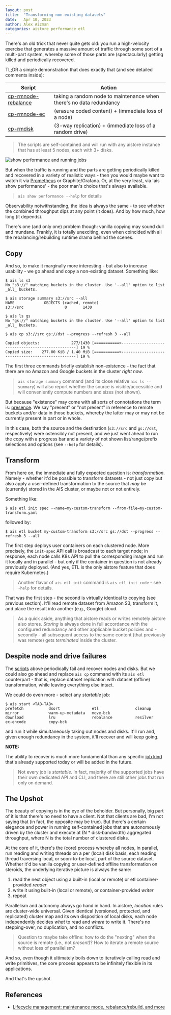 ```yaml
---
layout: post
title:  "Transforming non-existing datasets"
date:   Apr 10, 2023
author: Alex Aizman
categories: aistore performance etl
---
```


There's an old trick that never quite gets old: you run a high-velocity exercise that generates a massive amount of traffic through some sort of a multi-part system, whereby some of those parts are (spectacularly) getting killed and periodically recovered.

TL;DR a simple demonstration that does exactly that (and see detailed comments inside):

| Script | Action |
| --- | --- |
| [cp-rmnode-rebalance](https://github.com/NVIDIA/aistore/blob/main/ais/test/scripts/cp-rmnode-rebalance.sh) | taking a random node to maintenance when there's no data redundancy |
| [cp-rmnode-ec](https://github.com/NVIDIA/aistore/blob/main/ais/test/scripts/cp-rmnode-ec.sh) | (erasure coded content) + (immediate loss of a node) |
| [cp-rmdisk](https://github.com/NVIDIA/aistore/blob/main/ais/test/scripts/cp-rmdisk.sh) | (3-way replication) + (immediate loss of a random drive) |

> The scripts are self-contained and will run with any aistore instance that has at least 5 nodes, each with 3+ disks.

![show performance and running jobs](/assets/tco-any-to-any/show-perf-job.png)

But when the traffic is running and the parts are getting periodically killed and recovered in a variety of realistic ways - then you would maybe want to watch it via [Prometheus](https://aiatscale.org/docs/prometheus) or Graphite/Grafana. Or, at the very least, via 'ais show performance' - the poor man's choice that's always available.

> `ais show performance --help` for details

Observability notwithstanding, the idea is always the same - to see whether the combined throughput dips at any point (it does). And by how much, how long (it depends).

There's one (and only one) problem though: vanilla copying may sound dull and mundane. Frankly, it is totally unexciting, even when coincided with all the rebalancing/rebuilding runtime drama behind the scenes.

## Copy

And so, to make it marginally more interesting - but also to increase usability - we go ahead and copy a non-existing dataset. Something like:

```console
$ ais ls s3
No "s3://" matching buckets in the cluster. Use '--all' option to list _all_ buckets.

$ ais storage summary s3://src --all
NAME             OBJECTS (cached, remote)
s3://src                  0       1430

$ ais ls gs
No "gs://" matching buckets in the cluster. Use '--all' option to list _all_ buckets.

$ ais cp s3://src gs://dst --progress --refresh 3 --all

Copied objects:              277/1430 [===========>--------------------------------------------------] 19 %
Copied size:    277.00 KiB / 1.40 MiB [===========>--------------------------------------------------] 19 %
```

The first three commands briefly establish non-existence - the fact that there are no Amazon and Google buckets in the cluster _right now_.

> `ais storage summary` command (and its close relative `ais ls --summary`) will also report whether the source is visible/accessible and will conveniently compute numbers and sizes (not shown).

But because "existence" may come with all sorts of connotations the term is: [presence](https://aiatscale.org/blog/2022/11/13/relnotes-3.12). We say "present" or "not present" in reference to remote buckets and/or data in those buckets, whereby the latter may or may not be currently present in part or in whole.

In this case, both the source and the destination (`s3://src` and `gs://dst`, respectively) were ostensibly not present, and we just went ahead to run the copy with a progress bar and a variety of not shown list/range/prefix selections and options (see `--help` for details).

## Transform

From here on, the immediate and fully expected question is: _transformation_. Namely - whether it'd be possible to transform datasets - not just copy but also apply a user-defined transformation to the source that _may_ be (currently) stored in the AIS cluster, or maybe not or not entirely.

Something like:

```console
$ ais etl init spec --name=my-custom-transform --from-file=my-custom-transform.yaml
```

followed by:

```console
$ ais etl bucket my-custom-transform s3://src gs://dst --progress --refresh 3 --all
```

The first step deploys user containers on each clustered node. More precisely, the `init-spec` API call is broadcast to each target node; in response, each node calls K8s API to pull the corresponding image and run it locally and in parallel - but only if the container in question is not already previously deployed. (And yes, ETL is the only aistore feature that does require Kubernetes.)

> Another flavor of `ais etl init` command is `ais etl init code` - see `--help` for details.

That was the first step - the second is virtually identical to copying (see previous section). It'll read remote dataset from Amazon S3, transform it, and place the result into another (e.g., Google) cloud.

> As a quick aside, anything that aistore reads or writes remotely aistore also stores. _Storing_ is always done in full accordance with the configured redundancy and other applicable bucket policies and - secondly - all subsequent access to the same content (that previously was remote) gets _terminated_ inside the cluster.

## Despite node and drive failures

The [scripts](https://github.com/NVIDIA/aistore/tree/main/ais/test/scripts) above periodically fail and recover nodes and disks. But we could also go ahead and replace `ais cp` command with its `ais etl` counterpart - that is, replace dataset replication with dataset (offline) transformation, while leaving everything else intact.

We could do even more - select any _startable_ job:

```console
$ ais start <TAB-TAB>
prefetch           dsort              etl                cleanup            mirror             warm-up-metadata   move-bck
download           lru                rebalance          resilver           ec-encode          copy-bck
```

and run it while simultaneously taking out nodes and disks. It'll run and, given enough redundancy in the system, it'll recover and will keep going.

**NOTE:**

The ability to recover is much more fundamental than any specific [job kind](https://github.com/NVIDIA/aistore/blob/main/xact/api.go#L108-L230) that's already supported today or will be added in the future.

> Not every job is _startable_. In fact, majority of the supported jobs have their own dedicated API and CLI, and there are still other jobs that run only on demand.

## The Upshot

The beauty of copying is in the eye of the beholder. But personally, big part of it is that there's no need to have a client. Not that clients are bad, I'm not saying that (in fact, the opposite may be true). But there's a certain elegance and power in running self-contained jobs that are autonomously driven by the cluster and execute at (N * disk-bandwidth) aggregated throughput, where N is the total number of clustered disks.

At the core of it, there's the (core) process whereby all nodes, in parallel, run reading and writing threads on a per (local) disk basis, each reading thread traversing local, or soon-to-be local, part of the source dataset. Whether it'd be vanilla copying or user-defined offline transformation on steroids, the underlying iterative picture is always the same:

1. read the next object using a built-in (local or remote) or etl container-provided _reader_
2. write it using built-in (local or remote), or container-provided _writer_
3. repeat

Parallelism and autonomy always go hand in hand. In aistore, _location_ rules are cluster-wide universal. Given identical (versioned, protected, and replicated) cluster map and its own disposition of local disks, each node independently decides _what_ to read and _where_ to write it. There's no stepping-over, no duplication, and no conflicts.

> Question to maybe take offline: how to do the "nexting" when the source is remote (i.e., not _present_)? How to iterate a remote source without loss of parallelism?

And so, even though it ultimately boils down to iteratively calling read and write primitives, the core process appears to be infinitely flexible in its applications.

And that's the upshot.

## References

* [Lifecycle management: maintenance mode, rebalance/rebuild, and more](/docs/lifecycle_node.md)
